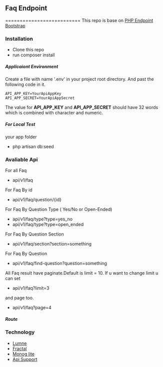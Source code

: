 ## Faq Endpoint
==========================
This repo is base on [PHP Endpoint Bootstrap](https://github.com/MyanmarAPI/php-endpoint-bootstrap)

### Installation

- Clone this repo
- run composer install

##### Applicaiont Environment

Create a file with name '.env' in your project root directory. And past the 
following code in it.

	API_APP_KEY=YourApiAppKey
	API_APP_SECRET=YourApiAppSecret

The value for **API_APP_KEY** and **API_APP_SECRET** should have 32 words which is combined with character 
and numeric.

##### For Local Test 

your app folder 
- php artisan db:seed

### Avaliable Api 
	
For all Faq

- api/v1/faq

For Faq By id

- api/v1/faq/question/{id}

For Faq By Question Type ( Yes/No or Open-Ended)

- api/v1/faq/type?type=yes_no
- api/v1/faq/type?type=open_ended

For Faq By Question Section

- api/v1/faq/section?section=something

 For Faq By Question
- api/v1/faq/find-question?question=something

All Faq result have paginate.Default is limit = 10. If u want to change limit u can set 
- api/v1/faq?limit=3

and page too.
- api/v1/faq?page=4


##### Route



### Technology

- [Lumne](http://lumen.laravel.com/) <Micro Framework from Larave>
- [Fractal](http://fractal.thephpleague.com/) <Composer package for REST API>
- [Monog lite](https://github.com/hexcores/mongo-lite) <Composer package for mongodb>
- [Api Support](https://github.com/hexcores/api-support)
